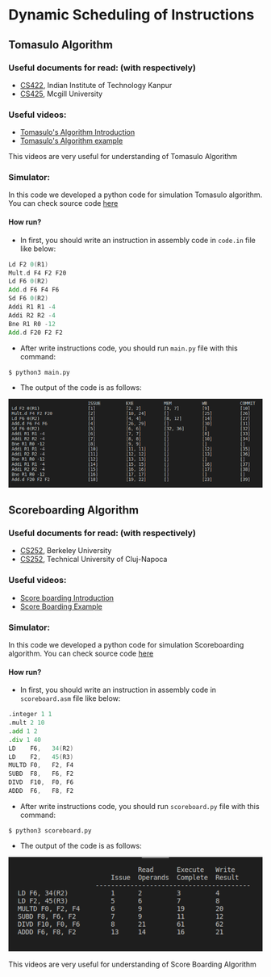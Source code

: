 # Dynamic Scheduling of Instructions


## Tomasulo Algorithm
### Useful documents for read: (with respectively)
   - [CS422](https://www.cse.iitk.ac.in/users/biswap/CS422/L12-Tomasulo.pdf), Indian Institute of Technology Kanpur
   - [CS425](https://www.info425.ece.mcgill.ca/tutorials/T06-Tomasulo.pdf), Mcgill University


### Useful videos:
   - [Tomasulo's Algorithm Introduction](https://www.youtube.com/watch?v=vJeqr9KXqqs&t=525s)
   - [Tomasulo's Algorithm example](https://www.youtube.com/watch?v=uKhFewz4cWA)

This videos are very useful for understanding of Tomasulo Algorithm


### Simulator:
In this code we developed a python code for simulation Tomasulo algorithm. You can check source code [here](https://github.com/M-Sc-AUT/M.Sc-Computer-Architecture/tree/main/Advanced%20Computer%20Architecture/Useful%20Documents/Simulator/Tomasulo)

#### How run?
- In first, you should write an instruction in assembly code in ``code.in`` file like below:

```asm
Ld F2 0(R1)
Mult.d F4 F2 F20
Ld F6 0(R2)
Add.d F6 F4 F6
Sd F6 0(R2)
Addi R1 R1 -4
Addi R2 R2 -4
Bne R1 R0 -12
Add.d F20 F2 F2
```
- After write instructions code, you should run ``main.py`` file with this command:

``` 
$ python3 main.py
 ```
- The output of the code is as follows:

![images](Images/img2.png)





## Scoreboarding Algorithm
### Useful documents for read: (with respectively)
   - [CS252](https://people.eecs.berkeley.edu/~kubitron/courses/cs252-S12/lectures/lec07-dynasched2.pdf), Berkeley University
   - [CS252](http://users.utcluj.ro/~sebestyen/_Word_docs/Cursuri/SSC_course_5_Scoreboard_ex.pdf), Technical University of Cluj-Napoca


### Useful videos:
   - [Score boarding Introduction](https://www.youtube.com/watch?v=nOd0VSkeE0A)
   - [Score Boarding Example](https://www.youtube.com/watch?v=ewl_wXY0d2E)



### Simulator:
In this code we developed a python code for simulation Scoreboarding algorithm. You can check source code [here](https://github.com/M-Sc-AUT/M.Sc-Computer-Architecture/tree/main/Advanced%20Computer%20Architecture/Useful%20Documents/Simulator/Scoreboarding)

#### How run?
- In first, you should write an instruction in assembly code in ``scoreboard.asm`` file like below:

```asm
.integer 1 1
.mult 2 10
.add 1 2
.div 1 40
LD    F6,   34(R2)
LD    F2,   45(R3)
MULTD F0,   F2, F4
SUBD  F8,   F6, F2
DIVD  F10,  F0, F6
ADDD  F6,   F8, F2
```
- After write instructions code, you should run ``scoreboard.py`` file with this command:

``` 
$ python3 scoreboard.py
 ```
- The output of the code is as follows:

![images](Images/img3.png)


This videos are very useful for understanding of Score Boarding Algorithm
